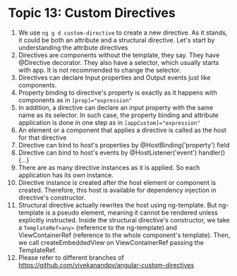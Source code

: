 # Topic 13: Custom Directives

1. We use `ng g d custom-directive` to create a new directive. As it stands, it could be both an attribute and a structural directive. Let's start by understanding the attribute directives
2. Directives are components without the template, they say. They have @Directive decorator. They also have a selector, which usually starts with app. It is not recommended to change the selector.
3. Directives can declare Input properties and Output events just like components.
4. Property binding to directive's property is exactly as it happens with components as in `[prop]="expression"`
5. In addition, a directive can declare an input property with the same name as its selector. In such case, the property binding and attribute application is done in one step as in `[appCustom]="expression"`
6. An element or a component that applies a directive is called as the host for that directive
7. Directive can bind to host's properties by @HostBinding('property') field
8. Directive can bind to host's events by @HostListener('event') handler() {...}
9. There are as many directive instances as it is applied. So each application has its own instance.
10. Directive instance is created after the host element or component is created. Therefore, this host is available for dependency injection in directive's constructor.
11. Structural directive actually rewrites the host using ng-template. But ng-template is a pseudo element, meaning it cannot be rendered unless explicitly instructed. Inside the structural directive's constructor, we take a `TemplateRef<any>` (reference to the ng-template) and ViewContainerRef (reference to the whole component's template). Then, we call createEmbeddedView on ViewContainerRef passing the TemplateRef.
12. Please refer to different branches of <https://github.com/vivekanandpv/angular-custom-directives>
